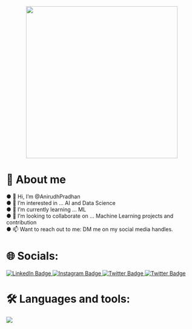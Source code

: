  <div id="header" align="center">
  <img src="https://media.giphy.com/media/f3iwJFOVOwuy7K6FFw/giphy.gif" width="400"/><br>
  <img src="https://visitcount.itsvg.in/api?id=AnirudhPradhan&icon=2&color=1" alt=""/>
 </div>
<h1>💫 About me </h1>
● 👋 Hi, I’m @AnirudhPradhan <br>
● 👀 I’m interested in ... AI and Data Science <br>
● 🌱 I’m currently learning ... ML <br>
● 💞️ I’m looking to collaborate on ... Machine Learning projects and contribution <br>
● 📫 Want to reach out to me: DM me on my social media handles. <br>
 <h1>🌐 Socials: </h1>
  <div id="badges">
  <a href="https://www.linkedin.com/in/anirudhpradhan/">
    <img src="https://img.shields.io/badge/LinkedIn-0072b1?style=for-the-badge&logo=linkedin" alt="LinkedIn Badge"/>
  </a>
  <a href="https://www.instagram.com/_.anirudh.roshan._/">
    <img src="https://img.shields.io/badge/Instagram-833AB4?style=for-the-badge&logo=instagram" alt="Instagram Badge"/>
  </a>
  <a href="your-twitter-URL">
    <img src="https://img.shields.io/badge/Twitter-194fd5?style=for-the-badge&logo=twitter" alt="Twitter Badge"/>
  </a>
   <a href="https://www.codechef.com/users/anipradhan04">
    <img src="https://img.shields.io/badge/Codechef-964B00?style=for-the-badge&logo=codechef" alt="Twitter Badge"/>
  </a>
</div>

<h1>🛠 Languages and tools: </h1>
<img src="https://skillicons.dev/icons?i=react,mongodb,django,figma,git,c,cpp,py,tailwind,bootstrap&theme=dark" />

<!---<h1>🔥 My stats: </h1>
<div align="left">
<img src="https://github-readme-stats.vercel.app/api/top-langs/?username=AnirudhPradhan&theme=dark&hide_border=false&include_all_commits=true&count_private=true&layout=compact" alt=""/>
</div>
<img src="https://github-readme-activity-graph.vercel.app/graph?username=AnirudhPradhan&theme=github-compact">
<!---
AnirudhPradhan/AnirudhPradhan is a ✨ special ✨ repository because its `README.md` (this file) appears on your GitHub profile.
You can click the Preview link to take a look at your changes.
--->
